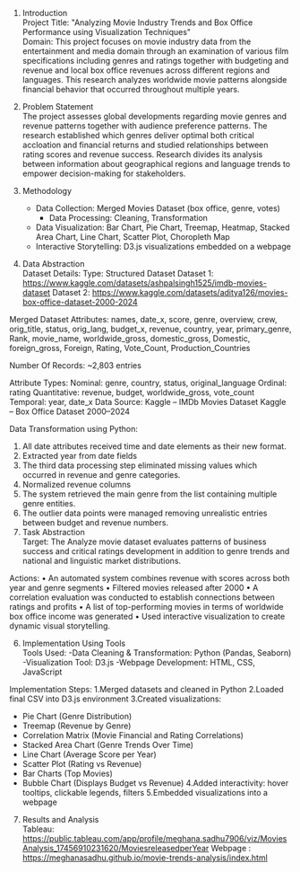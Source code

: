 1. Introduction  
Project Title:
"Analyzing Movie Industry Trends and Box Office Performance using Visualization Techniques"  
Domain:
This project focuses on movie industry data from the entertainment and media domain through an examination of various film specifications including genres and ratings together with budgeting and revenue and local box office revenues across different regions and languages. This research analyzes worldwide movie patterns alongside financial behavior that occurred throughout multiple years.
2. Problem Statement  
The project assesses global developments regarding movie genres and revenue patterns together with audience preference patterns. The research established which genres deliver optimal both critical accloation and financial returns and studied relationships between rating scores and revenue success. Research divides its analysis between information about geographical regions and language trends to empower decision-making for stakeholders.
3. Methodology  
   - Data Collection: Merged Movies Dataset (box office, genre, votes)
	  - Data Processing: Cleaning, Transformation
   - Data Visualization: Bar Chart, Pie Chart, Treemap, Heatmap, Stacked Area Chart, Line Chart, Scatter Plot, Choropleth Map
   - Interactive Storytelling: D3.js visualizations embedded on a webpage
 

4. Data Abstraction  
Dataset Details:
Type: Structured Dataset
Dataset 1: https://www.kaggle.com/datasets/ashpalsingh1525/imdb-movies-dataset
Dataset 2: https://www.kaggle.com/datasets/aditya126/movies-box-office-dataset-2000-2024

Merged Dataset Attributes:
names, date_x, score, genre, overview, crew, orig_title, status, orig_lang, budget_x, revenue, country, year, primary_genre, Rank, movie_name, worldwide_gross, domestic_gross, Domestic, foreign_gross, Foreign, Rating, Vote_Count, Production_Countries

Number Of Records: ~2,803 entries
 
Attribute Types:
Nominal: genre, country, status, original_language
Ordinal: rating
Quantitative: revenue, budget, worldwide_gross, vote_count
Temporal: year, date_x
Data Source:
Kaggle – IMDb Movies Dataset
Kaggle – Box Office Dataset 2000–2024

Data Transformation using Python:

1.	All date attributes received time and date elements as their new format.
2.	Extracted year from date fields
3.	The third data processing step eliminated missing values which occurred in revenue and genre categories.
4.	Normalized revenue columns
5.	The system retrieved the main genre from the list containing multiple genre entities.
6.	The outlier data points were managed removing unrealistic entries between budget and revenue numbers.  
5. Task Abstraction  
Target:
The Analyze movie dataset evaluates patterns of business success and critical ratings development in addition to genre trends and national and linguistic market distributions.
   
Actions:
•	An automated system combines revenue with scores across both year and genre segments
•	Filtered movies released after 2000
•	A correlation evaluation was conducted to establish connections between ratings and profits
•	A list of top-performing movies in terms of worldwide box office income was generated
•	Used interactive visualization to create dynamic visual storytelling.
 

6. Implementation Using Tools  
Tools Used:
-Data Cleaning & Transformation: Python (Pandas, Seaborn)
-Visualization Tool: D3.js
-Webpage Development: HTML, CSS, JavaScript

Implementation Steps:
1.Merged datasets and cleaned in Python
2.Loaded final CSV into D3.js environment
3.Created visualizations:
  - Pie Chart (Genre Distribution)
  - Treemap (Revenue by Genre)
  - Correlation Matrix (Movie Financial and Rating Correlations)
  - Stacked Area Chart (Genre Trends Over Time)
  - Line Chart (Average Score per Year)
  - Scatter Plot (Rating vs Revenue)
  - Bar Charts (Top Movies)
  - Bubble Chart (Displays Budget vs Revenue)
4.Added interactivity: hover tooltips, clickable legends, filters
5.Embedded visualizations into a webpage
7. Results and Analysis  
Tableau: https://public.tableau.com/app/profile/meghana.sadhu7906/viz/MoviesAnalysis_17456910231620/MoviesreleasedperYear
Webpage : https://meghanasadhu.github.io/movie-trends-analysis/index.html
